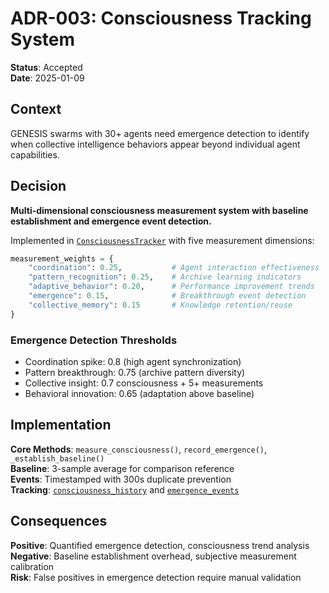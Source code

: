 # ADR-003: Consciousness Tracking System

**Status**: Accepted  
**Date**: 2025-01-09  

## Context

GENESIS swarms with 30+ agents need emergence detection to identify when collective intelligence behaviors appear beyond individual agent capabilities.

## Decision

**Multi-dimensional consciousness measurement system with baseline establishment and emergence event detection.**

Implemented in [`ConsciousnessTracker`](../../../app/swarms/unified_enhanced_orchestrator.py:675) with five measurement dimensions:

```python
measurement_weights = {
    "coordination": 0.25,           # Agent interaction effectiveness
    "pattern_recognition": 0.25,    # Archive learning indicators  
    "adaptive_behavior": 0.20,      # Performance improvement trends
    "emergence": 0.15,              # Breakthrough event detection
    "collective_memory": 0.15       # Knowledge retention/reuse
}
```

### Emergence Detection Thresholds
- Coordination spike: 0.8 (high agent synchronization)
- Pattern breakthrough: 0.75 (archive pattern diversity)
- Collective insight: 0.7 consciousness + 5+ measurements
- Behavioral innovation: 0.65 (adaptation above baseline)

## Implementation

**Core Methods**: `measure_consciousness()`, `record_emergence()`, `_establish_baseline()`  
**Baseline**: 3-sample average for comparison reference  
**Events**: Timestamped with 300s duplicate prevention  
**Tracking**: [`consciousness_history`](../../../app/swarms/unified_enhanced_orchestrator.py:685) and [`emergence_events`](../../../app/swarms/unified_enhanced_orchestrator.py:684)

## Consequences

**Positive**: Quantified emergence detection, consciousness trend analysis  
**Negative**: Baseline establishment overhead, subjective measurement calibration  
**Risk**: False positives in emergence detection require manual validation